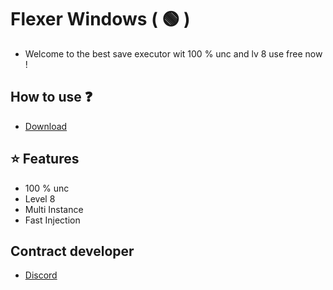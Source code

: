 # Flexer Windows ( 🟢 )

- Welcome to the best save executor wit 100 % unc and lv 8 use free now !

## How to use ❓

- [Download](https://discord.gg/getflexer)

## ⭐️ Features

- 100 % unc
- Level 8
- Multi Instance
- Fast Injection

## Contract developer

- [Discord](https://discord.gg/getflexer)
